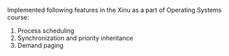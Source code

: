 Implemented following features in the Xinu as a part of Operating Systems course:
1. Process scheduling
2. Synchronization and priority inheritance
3. Demand paging
